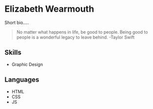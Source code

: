 # Elizabeth Wearmouth

Short bio.....

> No matter what happens in life, be good to people. Being good to people is a wonderful legacy to leave behind. -Taylor Swift

## Skills
* Graphic Design

## Languages
* HTML
* CSS
* JS
